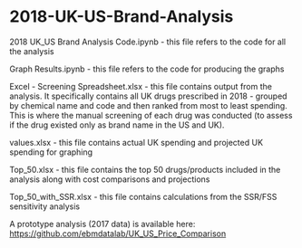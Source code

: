 # 2018-UK-US-Brand-Analysis

2018 UK_US Brand Analysis Code.ipynb - this file refers to the code for all the analysis

Graph Results.ipynb - this file refers to the code for producing the graphs

Excel - Screening Spreadsheet.xlsx - this file contains output from the analysis. It specifically contains all UK drugs prescribed in 2018 - grouped by chemical name and code and then ranked from most to least spending. This is where the manual screening of each drug was conducted (to assess if the drug existed only as brand name in the US and UK).

values.xlsx - this file contains actual UK spending and projected UK spending for graphing

Top_50.xlsx - this file contains the top 50 drugs/products included in the analysis along with cost comparisons and projections

Top_50_with_SSR.xlsx - this file contains calculations from the SSR/FSS sensitivity analysis 

A prototype analysis (2017 data) is available here: https://github.com/ebmdatalab/UK_US_Price_Comparison
